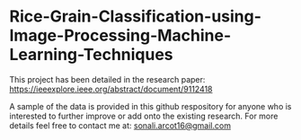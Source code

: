 # Rice-Grain-Classification-using-Image-Processing-Machine-Learning-Techniques

This project has been detailed in the research paper:
https://ieeexplore.ieee.org/abstract/document/9112418

A sample of the data is provided in this github respository for anyone who is interested to further improve or add onto the existing research.
For more details feel free to contact me at: sonali.arcot16@gmail.com
